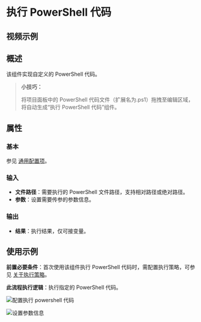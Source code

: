 # 执行 PowerShell 代码

## 视频示例

## 概述

该组件实现自定义的 PowerShell 代码。

> **小技巧：**
>
> 将项目面板中的 PowerShell 代码文件（扩展名为.ps1）拖拽至编辑区域，将自动生成“执行 PowerShell 代码”组件。

## 属性

### 基本

参见 [通用配置项](../../Appendix/CommonConfigurationItems.md)。

### 输入

- **文件路径**：需要执行的 PowerShell 文件路径，支持相对路径或绝对路径。
- **参数**：设置需要传参的参数信息。

### 输出

- **结果**：执行结果，仅可接变量。

## 使用示例

**前置必要条件**：首次使用该组件执行 PowerShell 代码时，需配置执行策略，可参见 [关于执行策略](https://docs.microsoft.com/zh-cn/powershell/module/microsoft.powershell.core/about/about_execution_policies?view=powershell-7.1)。

**此流程执行逻辑**：执行指定的 PowerShell 代码。

![配置执行 powershell 代码](https://docimages.blob.core.chinacloudapi.cn/images/Activities/powershell20210225.png)

![设置参数信息](https://docimages.blob.core.chinacloudapi.cn/images/Activities/powershellparmar20210225.png)

